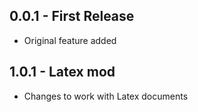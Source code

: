 ## 0.0.1 - First Release
* Original feature added
## 1.0.1 - Latex mod
* Changes to work with Latex documents
